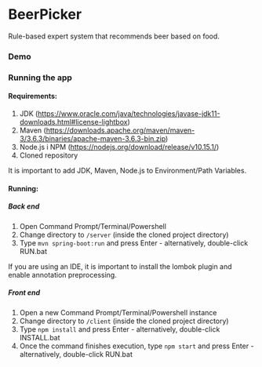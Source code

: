 # BeerPicker
Rule-based expert system that recommends beer based on food.

### Demo



### Running the app

#### Requirements:

1. JDK (https://www.oracle.com/java/technologies/javase-jdk11-downloads.html#license-lightbox)
2. Maven (https://downloads.apache.org/maven/maven-3/3.6.3/binaries/apache-maven-3.6.3-bin.zip)
3. Node.js i NPM (https://nodejs.org/download/release/v10.15.1/)
4. Cloned repository

It is important to add JDK, Maven, Node.js to Environment/Path Variables.

#### Running:

##### Back end

1. Open Command Prompt/Terminal/Powershell
2. Change directory to `/server` (inside the cloned project directory)
3. Type `mvn spring-boot:run` and press Enter - alternatively, double-click RUN.bat

If you are using an IDE, it is important to install the lombok plugin and enable annotation preprocessing.

##### Front end

1. Open a new Command Prompt/Terminal/Powershell instance
2. Change directory to `/client` (inside the cloned project directory)
3. Type `npm install` and press Enter - alternatively, double-click INSTALL.bat
4. Once the command finishes execution, type `npm start` and press Enter - alternatively, double-click RUN.bat

